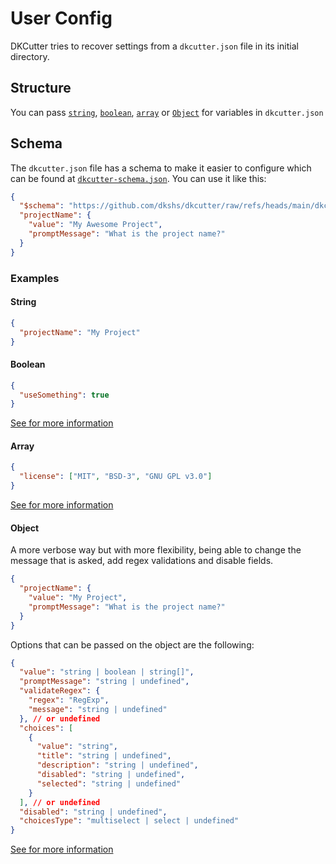 # User Config

DKCutter tries to recover settings from a `dkcutter.json` file in its initial directory.

## Structure

You can pass [`string`](#string), [`boolean`](#boolean), [`array`](#array) or [`Object`](#object) for variables in `dkcutter.json`

## Schema

The `dkcutter.json` file has a schema to make it easier to configure which can be found at [`dkcutter-schema.json`](https://github.com/dkshs/dkcutter/blob/main/dkcutter-schema.json). You can use it like this:

```json
{
  "$schema": "https://github.com/dkshs/dkcutter/raw/refs/heads/main/dkcutter-schema.json",
  "projectName": {
    "value": "My Awesome Project",
    "promptMessage": "What is the project name?"
  }
}
```

### Examples

#### String

```json
{
  "projectName": "My Project"
}
```

#### Boolean

```json
{
  "useSomething": true
}
```

[See for more information](./boolean-variables.md#boolean-variables)

#### Array

```json
{
  "license": ["MIT", "BSD-3", "GNU GPL v3.0"]
}
```

[See for more information](./choice-variables.md#choice-variables)

#### Object

A more verbose way but with more flexibility, being able to change the message that is asked, add regex validations and disable fields.

```json
{
  "projectName": {
    "value": "My Project",
    "promptMessage": "What is the project name?"
  }
}
```

Options that can be passed on the object are the following:

```json
{
  "value": "string | boolean | string[]",
  "promptMessage": "string | undefined",
  "validateRegex": {
    "regex": "RegExp",
    "message": "string | undefined"
  }, // or undefined
  "choices": [
    {
      "value": "string",
      "title": "string | undefined",
      "description": "string | undefined",
      "disabled": "string | undefined",
      "selected": "string | undefined"
    }
  ], // or undefined
  "disabled": "string | undefined",
  "choicesType": "multiselect | select | undefined"
}
```

[See for more information](./variables-using-object.md#variables-using-object)
